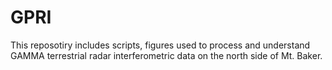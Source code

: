 # GPRI

This reposotiry includes scripts, figures used to process and understand GAMMA terrestrial radar interferometric data on the north side of Mt. Baker.
